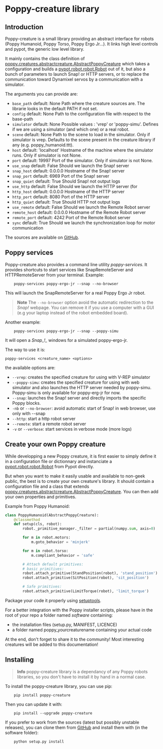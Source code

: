# Poppy-creature library

## Introduction

Poppy-creature is a small library providing an abstract interface for robots (Poppy Humanoid, Poppy Torso, Poppy Ergo Jr...). It links high level controls and pypot, the generic low level library.

It mainly contains the class definition of [poppy.creatures.abstractcreature.AbstractPoppyCreature](https://github.com/poppy-project/pypot/tree/master/pypot/creatures/abstractcreature.py) which takes a configuration and builds a [pypot.robot.robot.Robot](https://github.com/poppy-project/pypot/blob/master/pypot/robot/robot.py) out of it, but also a bunch of parameters to launch Snap! or HTTP servers, or to replace the communication toward Dynamixel servos by a communication with a simulator.

The arguments you can provide are:

- `base_path` default: None Path where the creature sources are. The librarie looks in the default PATH if not set.
- `config` default: None Path to the configuration file with respect to the base-path
- `simulator` default: None Possible values : 'vrep' or 'poppy-simu'. Defines if we are using a simulator (and which one) or a real robot.
- `scene` default: None Path to the scene to load in the simulator. Only if simulator is vrep. Defaults to the scene present in the creature library if any (e.g. poppy\_humanoid.ttt).
- `host` default: 'localhost' Hostname of the machine where the simulator runs. Only if simulator is not None.
- `port` default: 19997 Port of the simulator. Only if simulator is not None.
- `use_snap` default: False Should we launch the Snap! server
- `snap_host` default: 0.0.0.0 Hostname of the Snap! server
- `snap_port` default: 6969 Port of the Snap! server
- `snap_quiet` default: True Should Snap! not output logs
- `use_http` default: False Should we launch the HTTP server (for
- `http_host` default: 0.0.0.0 Hostname of the HTTP server
- `http_port` default: 8080 Port of the HTTP server
- `http_quiet` default: True Should HTTP not output logs
- `use_remote` default: False Should we launch the Remote Robot server
- `remote_host` default: 0.0.0.0 Hostname of the Remote Robot server
- `remote_port` default: 4242 Port of the Remote Robot server
- `sync` default: True Should we launch the synchronization loop for motor communication

The sources are available on [GitHub](https://github.com/poppy-project/pypot/tree/master/pypot/creatures).

## Poppy services

Poppy-creature also provides a command line utility *poppy-services*. It provides shortcuts to start services like SnapRemoteServer and HTTPRemoteServer from your terminal. Example:

        poppy-services poppy-ergo-jr --snap --no-browser
    

This will launch the SnapRemoteServer for a real Poppy Ergo Jr robot.

> **Note** The `--no-browser` option avoid the automatic redirection to the *Snap!* webpage. You can remove it if you use a computer with a GUI (e.g your laptop instead of the robot embedded board).

Another example:

        poppy-services poppy-ergo-jr --snap --poppy-simu
    

It will open a *Snap_!_* windows for a simulated poppy-ergo-jr.

The way to use it is:

    poppy-services <creature_name> <options>
    

the available options are:

- `--vrep`: creates the specified creature for using with V-REP simulator
- `--poppy-simu`: creates the specified creature for using with web simulator and also launches the HTTP server needed by poppy-simu. Poppy-simu is only available for poppy-erg-jr for now.
- `--snap`: launches the Snap! server and directly imports the specific Poppy blocks.
- `-nb` or `--no-browser`: avoid automatic start of Snap! in web browser, use only with --snap
- `--http`: start a http robot server
- `--remote`: start a remote robot server
- `-v` or `--verbose`: start services in verbose mode (more logs)

## Create your own Poppy creature

While developping a new Poppy creature, it is first easier to simply define it in a configuration file or dictionnary and instanciate a [pypot.robot.robot.Robot](https://github.com/poppy-project/pypot/blob/master/pypot/robot/robot.py) from Pypot directly.

But when you want to make it easily usable and available to non-geek public, the best is to create your own creature's library. It should contain a configuration file and a class that extends [poppy.creatures.abstractcreature.AbstractPoppyCreature](https://github.com/poppy-project/pypot/tree/master/pypot/creatures/abstractcreature.py). You can then add your own properties and primitives.

Example from Poppy Humanoid:

```python
class PoppyHumanoid(AbstractPoppyCreature):
    @classmethod
    def setup(cls, robot):
        robot._primitive_manager._filter = partial(numpy.sum, axis=0)

        for m in robot.motors:
            m.goto_behavior = 'minjerk'

        for m in robot.torso:
            m.compliant_behavior = 'safe'

        # Attach default primitives:
        # basic primitives:
        robot.attach_primitive(StandPosition(robot), 'stand_position')
        robot.attach_primitive(SitPosition(robot), 'sit_position')

        # Safe primitives:
        robot.attach_primitive(LimitTorque(robot), 'limit_torque')
```

Package your code it properly using [setuptools](https://pythonhosted.org/an_example_pypi_project/setuptools.html).

For a better integration with the Poppy installer scripts, please have in the root of your repo a folder named *software* containing:

- the installation files (setup.py, MANIFEST, LICENCE)
- a folder named poppy\_yourcreaturename containing your actual code

At the end, don't forget to share it to the community! Most interesting creatures will be added to this documentation!

## Installing

> **Info** poppy-creature library is a dependancy of any Poppy robots libraries, so you don't have to install it by hand in a normal case.

To install the poppy-creature library, you can use pip:

        pip install poppy-creature
    

Then you can update it with:

        pip install --upgrade poppy-creature
    

If you prefer to work from the sources (latest but possibly unstable releases), you can clone them from [GitHub](https://github.com/poppy-project/pypot/tree/master/pypot) and install them with (in the software folder):

        python setup.py install